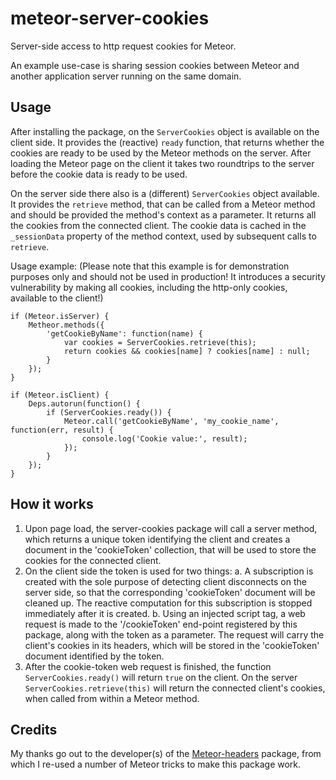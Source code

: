 meteor-server-cookies
=====================

Server-side access to http request cookies for Meteor.

An example use-case is sharing session cookies between Meteor and another application server running on the same domain.


Usage
-----

After installing the package, on the `ServerCookies` object is available on the client side. It provides the (reactive) `ready` function, that returns whether the cookies are ready to be used by the Meteor methods on the server. After loading the Meteor page on the client it takes two roundtrips to the server before the cookie data is ready to be used.

On the server side there also is a (different) `ServerCookies` object available. It provides the `retrieve` method, that can be called from a Meteor method and should be provided the method's context as a parameter. It returns all the cookies from the connected client. The cookie data is cached in the `_sessionData` property of the method context, used by subsequent calls to `retrieve`.

Usage example: (Please note that this example is for demonstration purposes only and should not be used in production! It introduces a security vulnerability by making all cookies, including the http-only cookies, available to the client!)

```
if (Meteor.isServer) {
    Metheor.methods({
        'getCookieByName': function(name) {
            var cookies = ServerCookies.retrieve(this);
            return cookies && cookies[name] ? cookies[name] : null;
        }
    });
}

if (Meteor.isClient) {
    Deps.autorun(function() {
        if (ServerCookies.ready()) {
            Meteor.call('getCookieByName', 'my_cookie_name', function(err, result) {
                console.log('Cookie value:', result);
            });
        }
    });
}
```


How it works
------------

1. Upon page load, the server-cookies package will call a server method, which returns a unique token identifying the client and creates a document in the 'cookieToken' collection, that will be used to store the cookies for the connected client.
2. On the client side the token is used for two things:
  a. A subscription is created with the sole purpose of detecting client disconnects on the server side, so that the corresponding 'cookieToken' document will be cleaned up. The reactive computation for this subscription is stopped immediately after it is created.
  b. Using an injected script tag, a web request is made to the '/cookieToken' end-point registered by this package, along with the token as a parameter. The request will carry the client's cookies in its headers, which will be stored in the 'cookieToken' document identified by the token.
3. After the cookie-token web request is finished, the function `ServerCookies.ready()` will return `true` on the client. On the server `ServerCookies.retrieve(this)` will return the connected client's cookies, when called from within a Meteor method.


Credits
-------

My thanks go out to the developer(s) of the [Meteor-headers](https://github.com/gadicohen/meteor-headers) package, from which I re-used a number of Meteor tricks to make this package work.

